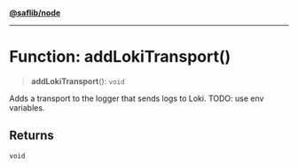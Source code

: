 [**@saflib/node**](../index.md)

***

# Function: addLokiTransport()

> **addLokiTransport**(): `void`

Adds a transport to the logger that sends logs to Loki. TODO: use env variables.

## Returns

`void`
